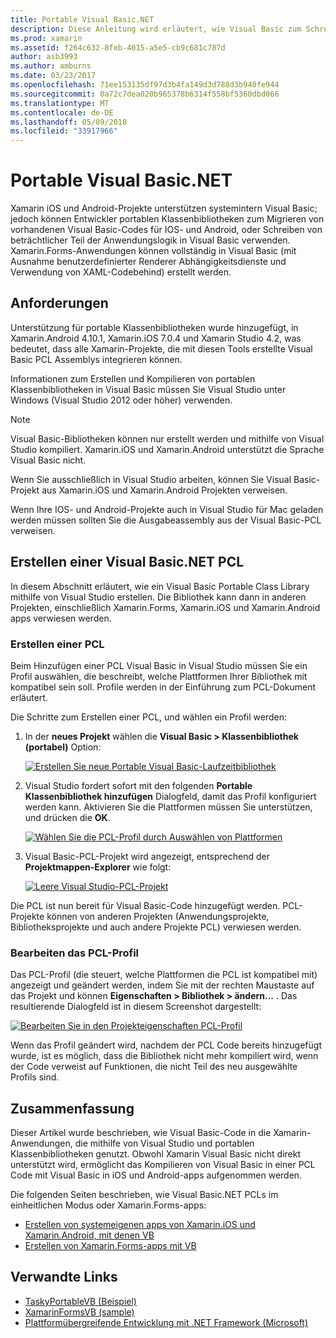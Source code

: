 ```yaml
---
title: Portable Visual Basic.NET
description: Diese Anleitung wird erläutert, wie Visual Basic zum Schreiben von Portable Klassenbibliothek (PCL)-Projekte, die verwendet werden können in Projektmappen für Xamarin.iOS und Xamarin.Android verwendet werden kann.
ms.prod: xamarin
ms.assetid: f264c632-8feb-4015-a5e5-cb9c681c787d
author: asb3993
ms.author: amburns
ms.date: 03/23/2017
ms.openlocfilehash: 71ee153135df97d3b4fa149d3d788d3b940fe944
ms.sourcegitcommit: 0a72c7dea020b965378b6314f558bf5360dbd066
ms.translationtype: MT
ms.contentlocale: de-DE
ms.lasthandoff: 05/09/2018
ms.locfileid: "33917966"
---
```

# <a name="portable-visual-basicnet"></a>Portable Visual Basic.NET

Xamarin iOS und Android-Projekte unterstützen systemintern Visual Basic; jedoch können Entwickler portablen Klassenbibliotheken zum Migrieren von vorhandenen Visual Basic-Codes für IOS- und Android, oder Schreiben von beträchtlicher Teil der Anwendungslogik in Visual Basic verwenden. Xamarin.Forms-Anwendungen können vollständig in Visual Basic (mit Ausnahme benutzerdefinierter Renderer Abhängigkeitsdienste und Verwendung von XAML-Codebehind) erstellt werden.

## <a name="requirements"></a>Anforderungen

Unterstützung für portable Klassenbibliotheken wurde hinzugefügt, in Xamarin.Android 4.10.1, Xamarin.iOS 7.0.4 und Xamarin Studio 4.2, was bedeutet, dass alle Xamarin-Projekte, die mit diesen Tools erstellte Visual Basic PCL Assemblys integrieren können.

Informationen zum Erstellen und Kompilieren von portablen Klassenbibliotheken in Visual Basic müssen Sie Visual Studio unter Windows (Visual Studio 2012 oder höher) verwenden.

> [!NOTE]
> Visual Basic-Bibliotheken können nur erstellt werden und mithilfe von Visual Studio kompiliert. Xamarin.iOS und Xamarin.Android unterstützt die Sprache Visual Basic nicht.
>
> Wenn Sie ausschließlich in Visual Studio arbeiten, können Sie Visual Basic-Projekt aus Xamarin.iOS und Xamarin.Android Projekten verweisen.
>
> Wenn Ihre IOS- und Android-Projekte auch in Visual Studio für Mac geladen werden müssen sollten Sie die Ausgabeassembly aus der Visual Basic-PCL verweisen.


## <a name="creating-a-visual-basicnet-pcl"></a>Erstellen einer Visual Basic.NET PCL

In diesem Abschnitt erläutert, wie ein Visual Basic Portable Class Library mithilfe von Visual Studio erstellen.
Die Bibliothek kann dann in anderen Projekten, einschließlich Xamarin.Forms, Xamarin.iOS und Xamarin.Android apps verwiesen werden.

### <a name="creating-a-pcl"></a>Erstellen einer PCL

Beim Hinzufügen einer PCL Visual Basic in Visual Studio müssen Sie ein Profil auswählen, die beschreibt, welche Plattformen Ihrer Bibliothek mit kompatibel sein soll. Profile werden in der Einführung zum PCL-Dokument erläutert.

Die Schritte zum Erstellen einer PCL, und wählen ein Profil werden:

1.  In der **neues Projekt** wählen die **Visual Basic > Klassenbibliothek (portabel)** Option:

    [![](images/image1-sml.png "Erstellen Sie neue Portable Visual Basic-Laufzeitbibliothek")](images/image1.png#lightbox)

1.  Visual Studio fordert sofort mit den folgenden **Portable Klassenbibliothek hinzufügen** Dialogfeld, damit das Profil konfiguriert werden kann. Aktivieren Sie die Plattformen müssen Sie unterstützen, und drücken die **OK**.

    [![](images/image2-sml.png "Wählen Sie die PCL-Profil durch Auswählen von Plattformen")](images/image2.png#lightbox)

1.  Visual Basic-PCL-Projekt wird angezeigt, entsprechend der **Projektmappen-Explorer** wie folgt:

    [![](images/image3-sml.png "Leere Visual Studio-PCL-Projekt")](images/image3.png#lightbox)


Die PCL ist nun bereit für Visual Basic-Code hinzugefügt werden. PCL-Projekte können von anderen Projekten (Anwendungsprojekte, Bibliotheksprojekte und auch andere Projekte PCL) verwiesen werden.

### <a name="editing-the-pcl-profile"></a>Bearbeiten das PCL-Profil

Das PCL-Profil (die steuert, welche Plattformen die PCL ist kompatibel mit) angezeigt und geändert werden, indem Sie mit der rechten Maustaste auf das Projekt und können **Eigenschaften > Bibliothek > ändern...** . Das resultierende Dialogfeld ist in diesem Screenshot dargestellt:

 [![](images/image4-sml.png "Bearbeiten Sie in den Projekteigenschaften PCL-Profil")](images/image4.png#lightbox)

Wenn das Profil geändert wird, nachdem der PCL Code bereits hinzugefügt wurde, ist es möglich, dass die Bibliothek nicht mehr kompiliert wird, wenn der Code verweist auf Funktionen, die nicht Teil des neu ausgewählte Profils sind.


## <a name="summary"></a>Zusammenfassung

Dieser Artikel wurde beschrieben, wie Visual Basic-Code in die Xamarin-Anwendungen, die mithilfe von Visual Studio und portablen Klassenbibliotheken genutzt. Obwohl Xamarin Visual Basic nicht direkt unterstützt wird, ermöglicht das Kompilieren von Visual Basic in einer PCL Code mit Visual Basic in iOS und Android-apps aufgenommen werden.

Die folgenden Seiten beschrieben, wie Visual Basic.NET PCLs im einheitlichen Modus oder Xamarin.Forms-apps:

- [Erstellen von systemeigenen apps von Xamarin.iOS und Xamarin.Android, mit denen VB](native-apps.md)
- [Erstellen von Xamarin.Forms-apps mit VB](xamarin-forms.md)


## <a name="related-links"></a>Verwandte Links

- [TaskyPortableVB (Beispiel)](https://github.com/xamarin/mobile-samples/tree/master/VisualBasic/TaskyPortableVB)
- [XamarinFormsVB (sample)](https://github.com/xamarin/mobile-samples/tree/master/VisualBasic/XamarinFormsVB)
- [Plattformübergreifende Entwicklung mit .NET Framework (Microsoft)](http://msdn.microsoft.com/library/gg597391(v=vs.110).aspx)
